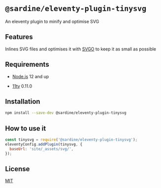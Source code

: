 # `@sardine/eleventy-plugin-tinysvg`

An eleventy plugin to minify and optimise SVG

## Features

Inlines SVG files and optimises it with [SVGO](https://github.com/svg/svgo) to keep it as small as possible

## Requirements

- [Node.js](https://nodejs.org/en/download/) 12 and up

- [11ty](https://www.11ty.dev/) 0.11.0

## Installation

```bash
npm install --save-dev @sardine/eleventy-plugin-tinysvg
```

## How to use it

```javascript
const tinysvg = require('@sardine/eleventy-plugin-tinysvg');
eleventyConfig.addPlugin(tinysvg, {
  baseUrl: 'site/_assets/svg/',
});
```

## License

[MIT](./LICENSE)
